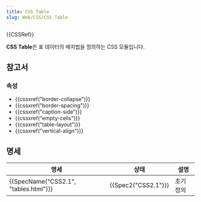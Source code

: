 ```yaml
---
title: CSS Table
slug: Web/CSS/CSS_Table
---
```


{{CSSRef}}

**CSS Table**은 표 데이터의 배치법을 정의하는 CSS 모듈입니다.

## 참고서

### 속성

- {{cssxref("border-collapse")}}
- {{cssxref("border-spacing")}}
- {{cssxref("caption-side")}}
- {{cssxref("empty-cells")}}
- {{cssxref("table-layout")}}
- {{cssxref("vertical-align")}}

## 명세

| 명세                                             | 상태                     | 설명      |
| ------------------------------------------------ | ------------------------ | --------- |
| {{SpecName("CSS2.1", "tables.html")}} | {{Spec2("CSS2.1")}} | 초기 정의 |
